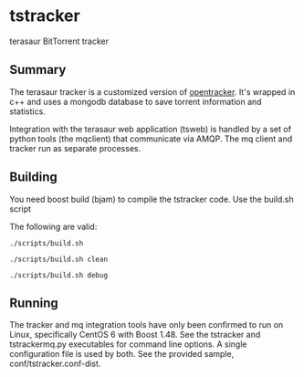 tstracker
=========

terasaur BitTorrent tracker

## Summary ##

The terasaur tracker is a customized version of [opentracker](http://erdgeist.org/arts/software/opentracker/).  It's wrapped in c++ and uses a mongodb database to save torrent information and statistics.

Integration with the terasaur web application (tsweb) is handled by a set of python tools (the mqclient) that communicate via AMQP.  The mq client and tracker run as separate processes.

## Building ##

You need boost build (bjam) to compile the tstracker code.  Use the build.sh script 

The following are valid:

    ./scripts/build.sh

    ./scripts/build.sh clean

    ./scripts/build.sh debug

## Running ##

The tracker and mq integration tools have only been confirmed to run on Linux, specifically CentOS 6 with Boost 1.48.  See the tstracker and tstrackermq.py executables for command line options.  A single configuration file is used by both.  See the provided sample, conf/tstracker.conf-dist.

